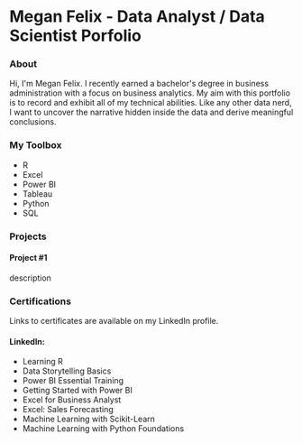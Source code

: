 # Megan Felix - Data Analyst / Data Scientist Porfolio

### About
Hi, I'm Megan Felix. I recently earned a bachelor's degree in business administration with a focus on business analytics. My aim with this portfolio is to record and exhibit all of my technical abilities. Like any other data nerd, I want to uncover the narrative hidden inside the data and derive meaningful conclusions.

### My Toolbox

- R
- Excel
- Power BI
- Tableau
- Python
- SQL

### Projects

#### Project #1
description

### Certifications
Links to certificates are available on my LinkedIn profile.

#### LinkedIn:
- Learning R
- Data Storytelling Basics
- Power BI Essential Training
- Getting Started with Power BI
- Excel for Business Analyst
- Excel: Sales Forecasting
- Machine Learning with Scikit-Learn
- Machine Learning with Python Foundations

